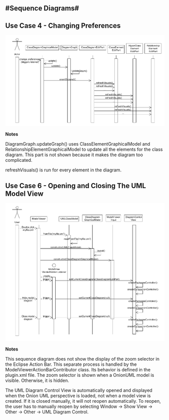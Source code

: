 #Sequence Diagrams#
---
## Use Case 4 - Changing Preferences ##

![Sequence diagram for Use Case 4](images/sd4_changing_preferences.png)

**Notes**

DiagramGraph.updateGraph() uses ClassElementGraphicalModel and RelationshipElementGraphicalModel to update all the elements for the class diagram.  This part is not shown because it makes the diagram too complicated.

refreshVisuals() is run for every element in the diagram.


## Use Case 6 - Opening and Closing The UML Model View ##

![Sequence diagram for Use Case 6](images/sd6_open_uml_model_view.png)

**Notes**

This sequence diagram does not show the display of the zoom selector in the Eclipse Action Bar.  This separate process is handled by the ModelViewerActionBarContributor class.  Its behavior is defined in the plugin.xml file.  The zoom selector is shown when a OnionUML model is visible.  Otherwise, it is hidden.  

The UML Diagram Control View is automatically opened and displayed when the Onion UML perspective is loaded, not when a model view is created.  If it is closed manually, it will not reopen automatically.  To reopen, the user has to manually reopen by selecting Window -> Show View -> Other -> Other -> UML Diagram Control.



